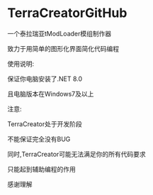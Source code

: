 # TerraCreatorGitHub

一个泰拉瑞亚tModLoader模组制作器

致力于用简单的图形化界面简化代码编程


使用说明:

保证你电脑安装了.NET 8.0

且电脑版本在Windows7及以上

注意:

TerraCreator处于开发阶段

不能保证完全没有BUG

同时,TerraCreator可能无法满足你的所有代码要求

只能起到辅助编程的作用 

感谢理解

